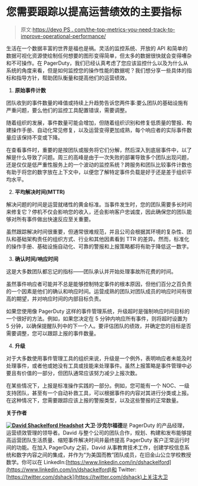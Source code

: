 # 您需要跟踪以提高运营绩效的主要指标

> 原文:[https://devo PS . com/the-top-metrics-you-need-track-to-improve-operational-performance/](https://devops.com/the-top-metrics-you-need-to-track-to-improve-operational-performance/)

生活在一个数据丰富的世界是福也是祸。灵活的监控系统、开放的 API 和简单的数据可视化资源使绘制任何想要的图形变得简单，但太多的数据很快就会变得嘈杂和不可操作。在 PagerDuty，我们已经认真考虑了您应该监控什么以及为什么从系统的角度来看，但是如何监控您的操作性能的数据呢？我们想分享一些具体的指标和指导方针，帮助团队衡量和提高他们的运营绩效。

1.  **原始事件计数**

团队收到的事件数量的峰值或持续上升趋势告诉您两件事:要么团队的基础设施有严重问题，要么他们的监控工具配置错误，需要调整。

随着组织的发展，事件数量可能会增加，但随着组织识别和修复低质量的警报、构建操作手册、自动化常见修复，以及运营变得更加成熟，每个响应者的实际事件数量应该保持不变或下降。

在查看事件时，重要的是按团队或服务将它们分解，然后深入到底层事件中，以了解是什么导致了问题。周三的高峰是由于一次失败的部署导致多个团队出现问题，还是仅仅是低严重性服务上的一个波动的监控系统？跨服务和团队比较事件计数也有助于将您的数字放在上下文中，以便您了解特定事件负载是好于还是差于组织平均水平。

2.  **平均解决时间(MTTR)**

解决问题的时间是运营就绪性的黄金标准。当事件发生时，您的团队需要多长时间来修复它？停机不仅会影响您的收入，还会影响客户忠诚度，因此确保您的团队能够对所有事件做出快速反应至关重要。

虽然跟踪解决时间很重要，但通常很难规范，并且公司会根据其环境的复杂性、团队和基础架构责任的组织方式、行业和其他因素看到 TTR 的差异。然而，标准化的操作手册、基础设施自动化、可靠的警报和上报策略都将有助于降低这一数字。

3.  **确认时间/响应时间**

这是大多数团队都忘记的指标——团队承认并开始处理事故所花费的时间。

虽然事件响应者可能并不总是能够控制特定事件的根本原因，但他们百分之百负责的一个因素是他们的确认和响应时间。运营成熟的团队对团队成员的响应时间有很高的期望，并对响应时间的内部目标负责。

如果您使用像 PagerDuty 这样的事件管理系统，升级超时是强制响应时间目标的一个很好的方法。例如，如果您决定在 5 分钟内响应所有事件，则将超时设置为 5 分钟，以确保提醒队列中的下一个人。要评估团队的绩效，并确定您的目标是否需要调整，您可以跟踪上报的事件数量。

4.  **升级**

对于大多数使用事件管理工具的组织来说，升级是一个例外，表明响应者未能及时处理事件，或者他或她没有工具或技能来处理事件。虽然上报策略是事件管理中必要且有价值的一部分，但团队通常应该努力减少上报次数。

在某些情况下，上报是标准操作实践的一部分。例如，您可能有一个 NOC、一级支持团队，甚至有一个自动补救工具，可以根据事件的内容对其进行分类或上报。在这种情况下，您需要跟踪应该上报的警报类型，以及这些警报的正常数量。

**关于作者**

**[![David Shackelford Headshot](../Images/8097adf6ab916509213ab41b78f38e96.png)](https://devops.com/wp-content/uploads/2014/12/David-Shackelford-Headshot.jpg) 大卫·沙克尔福德**是 PagerDuty 的产品经理，运营绩效管理的领导者。David 与整个公司的团队合作，规划、构建和发布能够提高运营团队生活质量、缩短事件解决时间并最终提高 PagerDuty 客户正常运行时间的功能。在加入 PagerDuty 之前，David 从事教育技术工作，创建学校信息系统和数字内容之间的集成，并作为“为美国而教”团队成员，在旧金山公立学校教授数学。你可以在 LinkedIn:[https://www.linkedin.com/in/dshackelford](https://www.linkedin.com/in/dshackelford)和 Twitter:[https://twitter.com/dshack](https://twitter.com/dshack)上关注大卫